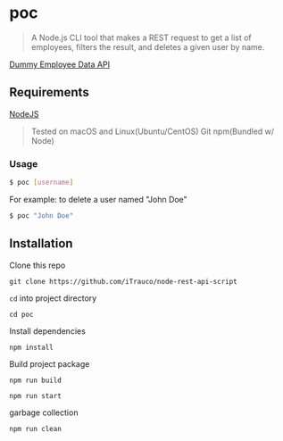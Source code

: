 # poc
> A Node.js CLI tool that makes a REST request to get a list of employees, filters the
> result, and deletes a given user by name.

[Dummy Employee Data API](https://itrau.co/DummyAPI)

## Requirements
[NodeJS](https://nodejs.org/en/)
> Tested on macOS and Linux(Ubuntu/CentOS)
> Git 
> npm(Bundled w/ Node)

### Usage

```bash
$ poc [username]
```
For example: to delete a user named "John Doe"
```bash
$ poc "John Doe"
```

## Installation
Clone this repo
```
git clone https://github.com/iTrauco/node-rest-api-script
```

`cd` into project directory
```
cd poc
```

Install dependencies
```
npm install
```
Build project package
```
npm run build
```

```
npm run start
```

garbage collection
```
npm run clean
```
